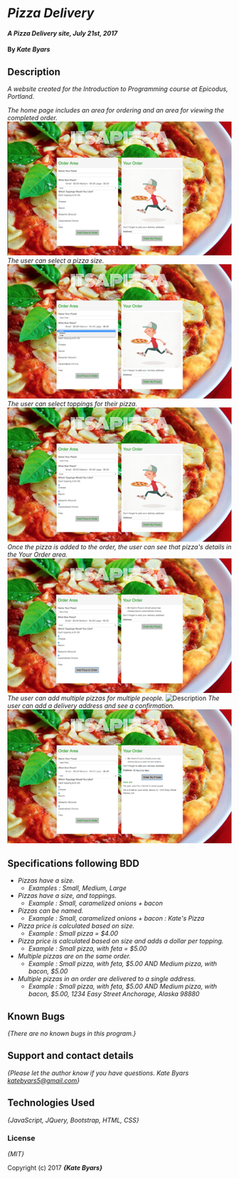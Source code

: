# _Pizza Delivery_

#### _A Pizza Delivery site, July 21st, 2017_

#### By _**Kate Byars**_

## Description

_A website  created for the Introduction to Programming course at Epicodus, Portland._

_The home page includes an area for ordering and an area for viewing the completed order._
![Description](https://github.com/katebyars/pizza/blob/master/img/1.png)
_The user can select a pizza size._
![Description](https://github.com/katebyars/pizza/blob/master/img/2.png)
_The user can select toppings for their pizza._
![Description](https://github.com/katebyars/pizza/blob/master/img/3.png)
_Once the pizza is added to the order, the user can see that pizza's details in the Your Order area._
![Description](https://github.com/katebyars/pizza/blob/master/img/4.png)
_The user can add multiple pizzas for multiple people._
![Description](https://github.com/katebyars/pizza/blob/master/img/4a.png)
_The user can add a delivery address and see a confirmation._
![](https://github.com/katebyars/pizza/blob/master/img/5.png)

## Specifications following BDD

* _Pizzas have a size._
  * _Examples : Small, Medium, Large_
* _Pizzas have a size, and toppings._
  * _Example : Small, caramelized onions + bacon_
* _Pizzas can be named._
  * _Example : Small, caramelized onions + bacon : Kate's Pizza_
* _Pizza price is calculated based on size._
  * _Example : Small pizza = $4.00_
* _Pizza price is calculated based on size and adds a dollar per topping._
  * _Example : Small pizza, with feta = $5.00_
* _Multiple pizzas are on the same order._
  * _Example : Small pizza, with feta, $5.00 AND Medium pizza, with bacon, $5.00_
* _Multiple pizzas in an order are delivered to a single address._
  * _Example : Small pizza, with feta, $5.00 AND Medium pizza, with bacon, $5.00, 1234 Easy Street Anchorage, Alaska 98880_
## Known Bugs

_{There are no known bugs in this program.}_

## Support and contact details

_{Please let the author know if you have questions. Kate Byars katebyars5@gmail.com}_

## Technologies Used

_{JavaScript, JQuery, Bootstrap, HTML, CSS}_

### License

*{MIT}*

Copyright (c) 2017 **_{Kate Byars}_**
